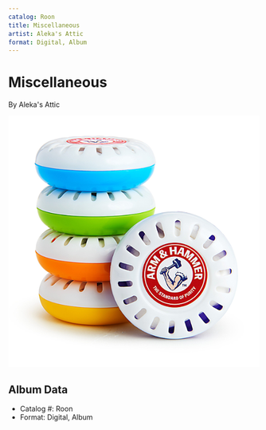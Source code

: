 ```yaml
---
catalog: Roon
title: Miscellaneous
artist: Aleka's Attic
format: Digital, Album
---
```


# Miscellaneous

By Aleka's Attic

![](../../assets/albumcovers/Alekas_Attic-Miscellaneous.png)

## Album Data

- Catalog #: Roon
- Format: Digital, Album


